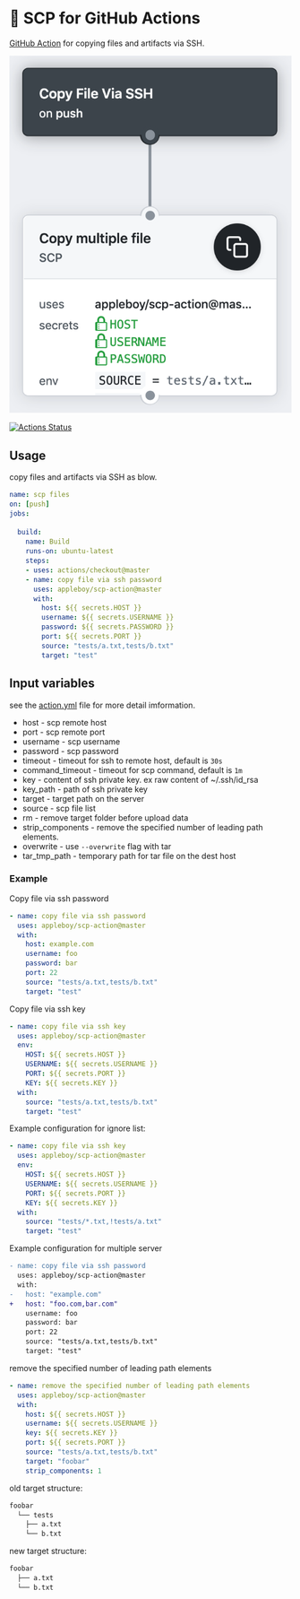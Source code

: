 # 🚀 SCP for GitHub Actions

[GitHub Action](https://developer.github.com/actions/) for copying files and artifacts via SSH.

![ssh key](./images/copy-multiple-file.png)

[![Actions Status](https://github.com/appleboy/scp-action/workflows/scp%20files/badge.svg)](https://github.com/appleboy/scp-action/actions)

## Usage

copy files and artifacts via SSH as blow.

```yaml
name: scp files
on: [push]
jobs:

  build:
    name: Build
    runs-on: ubuntu-latest
    steps:
    - uses: actions/checkout@master
    - name: copy file via ssh password
      uses: appleboy/scp-action@master
      with:
        host: ${{ secrets.HOST }}
        username: ${{ secrets.USERNAME }}
        password: ${{ secrets.PASSWORD }}
        port: ${{ secrets.PORT }}
        source: "tests/a.txt,tests/b.txt"
        target: "test"
```

## Input variables

see the [action.yml](./action.yml) file for more detail imformation.

* host - scp remote host
* port - scp remote port
* username - scp username
* password - scp password
* timeout - timeout for ssh to remote host, default is `30s`
* command_timeout - timeout for scp command, default is `1m`
* key - content of ssh private key. ex raw content of ~/.ssh/id_rsa
* key_path - path of ssh private key
* target - target path on the server
* source - scp file list
* rm - remove target folder before upload data
* strip_components - remove the specified number of leading path elements.
* overwrite - use `--overwrite` flag with tar
* tar_tmp_path - temporary path for tar file on the dest host

### Example

Copy file via ssh password

```yaml
- name: copy file via ssh password
  uses: appleboy/scp-action@master
  with:
    host: example.com
    username: foo
    password: bar
    port: 22
    source: "tests/a.txt,tests/b.txt"
    target: "test"
```

Copy file via ssh key

```yaml
- name: copy file via ssh key
  uses: appleboy/scp-action@master
  env:
    HOST: ${{ secrets.HOST }}
    USERNAME: ${{ secrets.USERNAME }}
    PORT: ${{ secrets.PORT }}
    KEY: ${{ secrets.KEY }}
  with:
    source: "tests/a.txt,tests/b.txt"
    target: "test"
```

Example configuration for ignore list:

```yaml
- name: copy file via ssh key
  uses: appleboy/scp-action@master
  env:
    HOST: ${{ secrets.HOST }}
    USERNAME: ${{ secrets.USERNAME }}
    PORT: ${{ secrets.PORT }}
    KEY: ${{ secrets.KEY }}
  with:
    source: "tests/*.txt,!tests/a.txt"
    target: "test"
```

Example configuration for multiple server

```diff
- name: copy file via ssh password
  uses: appleboy/scp-action@master
  with:
-   host: "example.com"
+   host: "foo.com,bar.com"
    username: foo
    password: bar
    port: 22
    source: "tests/a.txt,tests/b.txt"
    target: "test"
```

remove the specified number of leading path elements

```yaml
- name: remove the specified number of leading path elements
  uses: appleboy/scp-action@master
  with:
    host: ${{ secrets.HOST }}
    username: ${{ secrets.USERNAME }}
    key: ${{ secrets.KEY }}
    port: ${{ secrets.PORT }}
    source: "tests/a.txt,tests/b.txt"
    target: "foobar"
    strip_components: 1
```

old target structure:

```sh
foobar
  └── tests
    ├── a.txt
    └── b.txt
```

new target structure:

```sh
foobar
  ├── a.txt
  └── b.txt
```
